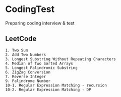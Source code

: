 # CodingTest
Preparing coding interview &amp; test

## LeetCode 
	1. Two Sum
	2. Add Two Numbers
	3. Longest Substring Without Repeating Characters
	4. Median of Two Sorted Arrays
	5. Longest Palindromic Substring
	6. ZigZag Conversion
	7. Reverse Integer
	9. Palindrome Number
	10-1. Regular Expression Matching - recursion
	10-2. Regular Expression Matching - DP
